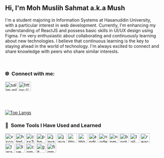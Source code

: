 <h2>Hi, I'm Moh Muslih Sahmat a.k.a Mush</h2>
<p>I'm a student majoring in Information Systems at Hasanuddin University, with a particular interest in web development. Currently, I'm enhancing my understanding of ReactJS and possess basic skills in UI/UX design using Figma. I'm very enthusiastic about collaborating and continuously learning about new technologies. I believe that continuous learning is the key to staying ahead in the world of technology. I'm always excited to connect and share knowledge with peers who share similar interests.</p>

<br>

<h3 align="left">🌐 &nbsp;Connect with me:</h3>
<p align="left">
  <a href="https://instagram.com/moh_sahmat" target="_blank"><img align="center" src="https://raw.githubusercontent.com/rahuldkjain/github-profile-readme-generator/master/src/images/icons/Social/instagram.svg" alt="salim.mlana" height="30" width="40" /></a>
  <a href="https://www.linkedin.com/in/muslih_sahmat-00a060222/" target="_blank"><img align="center" src="https://raw.githubusercontent.com/rahuldkjain/github-profile-readme-generator/master/src/images/icons/Social/linked-in-alt.svg" alt="https://www.linkedin.com/in/moh-muslih-sahmat-00a060222/" height="30" width="40" /></a>
</p>

<br>



<br>

[![Top Langs](https://github-readme-stats.vercel.app/api/top-langs/?username=muslih2018&layout=compact&theme=dracula)](https://github.com/anuraghazra/github-readme-stats)

<h3> 🚀 &nbsp;Some Tools I Have Used and Learned</h3>
<p align="left">
  <img src="https://cdn.jsdelivr.net/gh/devicons/devicon/icons/vscode/vscode-original.svg" alt="vscode" width="30" height="30"/>
  <img src="https://cdn.jsdelivr.net/gh/devicons/devicon/icons/html5/html5-original.svg" alt="html5" width="30" height="30"/>
  <img src="https://cdn.jsdelivr.net/gh/devicons/devicon/icons/css3/css3-original.svg" alt="css3" width="30" height="30"/>
  <img src="https://cdn.jsdelivr.net/gh/devicons/devicon/icons/php/php-original.svg" alt="php" width="30" height="30"/>
  <img src="https://cdn.jsdelivr.net/gh/devicons/devicon/icons/javascript/javascript-original.svg" alt="javascript" width="30" height="30"/>
  <img src="https://cdn.jsdelivr.net/gh/devicons/devicon/icons/java/java-original.svg" alt="java" width="30" height="30"/>
  <img src="https://cdn.jsdelivr.net/gh/devicons/devicon/icons/mysql/mysql-original.svg" alt="mysql" width="30" height="30"/>
  <img src="https://cdn.jsdelivr.net/gh/devicons/devicon/icons/mongodb/mongodb-original.svg" alt="mongodb" width="30" height="30"/>
  <img src="https://cdn.jsdelivr.net/gh/devicons/devicon/icons/androidstudio/androidstudio-original.svg" alt="androidstudio" width="30" height="30"/>
  <img src="https://cdn.jsdelivr.net/gh/devicons/devicon/icons/nodejs/nodejs-original.svg" alt="nodejs" width="30" height="30"/>
  <img src="https://cdn.jsdelivr.net/gh/devicons/devicon@latest/icons/npm/npm-original-wordmark.svg" alt="npm" width="30" height="30"/>
  <img src="https://cdn.jsdelivr.net/gh/devicons/devicon/icons/bootstrap/bootstrap-original.svg" alt="bootstrap" width="30" height="30"/>
  <img src="https://cdn.jsdelivr.net/gh/devicons/devicon@latest/icons/tailwindcss/tailwindcss-original.svg" alt="tailwindcss" width="30" height="30"/>
  <img src="https://cdn.jsdelivr.net/gh/devicons/devicon/icons/react/react-original.svg" alt="react" width="30" height="30"/>
  <img src="https://cdn.jsdelivr.net/gh/devicons/devicon@latest/icons/laravel/laravel-original.svg" alt="laravel" width="30" height="30"/>
  <img src="https://cdn.jsdelivr.net/gh/devicons/devicon@latest/icons/livewire/livewire-original.svg" alt="livewire" width="30" height="30"/>
  <img src="https://cdn.jsdelivr.net/gh/devicons/devicon/icons/composer/composer-original.svg" alt="composer" width="30" height="30"/>
  <img src="https://cdn.jsdelivr.net/gh/devicons/devicon/icons/git/git-original.svg" alt="git" width="30" height="30"/>
  <img src="https://cdn.jsdelivr.net/gh/devicons/devicon/icons/figma/figma-original.svg" alt="figma" width="30" height="30"/>
</p>


<!---
muslih/muslih is a ✨ special ✨ repository because its `README.md` (this file) appears on your GitHub profile.
You can click the Preview link to take a look at your changes.
--->
